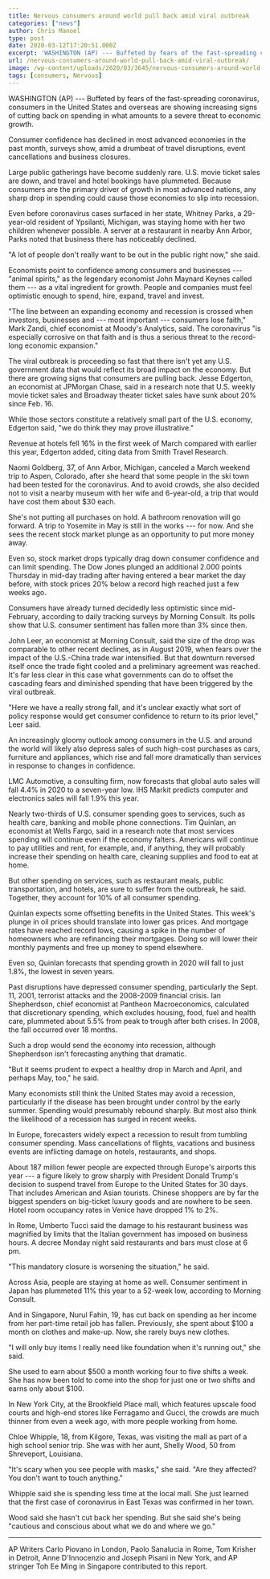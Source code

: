 ```yaml
---
title: Nervous consumers around world pull back amid viral outbreak
categories: ["news"]
author: Chris Manoel
type: post
date: 2020-03-12T17:20:51.000Z
excerpt: 'WASHINGTON (AP) --- Buffeted by fears of the fast-spreading coronavirus, consumers in the United States and overseas are showing increasing signs of cutting back on spending in what amounts to a severe threat to economic growth. Consumer confidence has declined in most advanced economies in the past month, surveys show, amid a drumbeat of travel&hellip;'
url: /nervous-consumers-around-world-pull-back-amid-viral-outbreak/
image: /wp-content/uploads/2020/03/3645/nervous-consumers-around-world-pull-back-amid-viral-outbreak.jpg
tags: [consumers, Nervous]
---
```


WASHINGTON (AP) --- Buffeted by fears of the fast-spreading coronavirus, consumers in the United States and overseas are showing increasing signs of cutting back on spending in what amounts to a severe threat to economic growth.

Consumer confidence has declined in most advanced economies in the past month, surveys show, amid a drumbeat of travel disruptions, event cancellations and business closures.

Large public gatherings have become suddenly rare. U.S. movie ticket sales are down, and travel and hotel bookings have plummeted. Because consumers are the primary driver of growth in most advanced nations, any sharp drop in spending could cause those economies to slip into recession.

Even before coronavirus cases surfaced in her state, Whitney Parks, a 29-year-old resident of Ypsilanti, Michigan, was staying home with her two children whenever possible. A server at a restaurant in nearby Ann Arbor, Parks noted that business there has noticeably declined.

"A lot of people don't really want to be out in the public right now," she said.

Economists point to confidence among consumers and businesses --- "animal spirits," as the legendary economist John Maynard Keynes called them --- as a vital ingredient for growth. People and companies must feel optimistic enough to spend, hire, expand, travel and invest.

"The line between an expanding economy and recession is crossed when investors, businesses and --- most important --- consumers lose faith," Mark Zandi, chief economist at Moody's Analytics, said. The coronavirus "is especially corrosive on that faith and is thus a serious threat to the record-long economic expansion."

The viral outbreak is proceeding so fast that there isn't yet any U.S. government data that would reflect its broad impact on the economy. But there are growing signs that consumers are pulling back. Jesse Edgerton, an economist at JPMorgan Chase, said in a research note that U.S. weekly movie ticket sales and Broadway theater ticket sales have sunk about 20% since Feb. 16.

While those sectors constitute a relatively small part of the U.S. economy, Edgerton said, "we do think they may prove illustrative."

Revenue at hotels fell 16% in the first week of March compared with earlier this year, Edgerton added, citing data from Smith Travel Research.

Naomi Goldberg, 37, of Ann Arbor, Michigan, canceled a March weekend trip to Aspen, Colorado, after she heard that some people in the ski town had been tested for the coronavirus. And to avoid crowds, she also decided not to visit a nearby museum with her wife and 6-year-old, a trip that would have cost them about $30 each.

She's not putting all purchases on hold. A bathroom renovation will go forward. A trip to Yosemite in May is still in the works --- for now. And she sees the recent stock market plunge as an opportunity to put more money away.

Even so, stock market drops typically drag down consumer confidence and can limit spending. The Dow Jones plunged an additional 2.000 points Thursday in mid-day trading after having entered a bear market the day before, with stock prices 20% below a record high reached just a few weeks ago.

Consumers have already turned decidedly less optimistic since mid-February, according to daily tracking surveys by Morning Consult. Its polls show that U.S. consumer sentiment has fallen more than 3% since then.

John Leer, an economist at Morning Consult, said the size of the drop was comparable to other recent declines, as in August 2019, when fears over the impact of the U.S.-China trade war intensified. But that downturn reversed itself once the trade fight cooled and a preliminary agreement was reached. It's far less clear in this case what governments can do to offset the cascading fears and diminished spending that have been triggered by the viral outbreak.

"Here we have a really strong fall, and it's unclear exactly what sort of policy response would get consumer confidence to return to its prior level," Leer said.

An increasingly gloomy outlook among consumers in the U.S. and around the world will likely also depress sales of such high-cost purchases as cars, furniture and appliances, which rise and fall more dramatically than services in response to changes in confidence.

LMC Automotive, a consulting firm, now forecasts that global auto sales  will fall 4.4% in 2020 to a seven-year low. IHS Markit predicts computer and electronics sales will fall 1.9% this year.

Nearly two-thirds of U.S. consumer spending goes to services, such as health care, banking and mobile phone connections. Tim Quinlan, an economist at Wells Fargo, said in a research note that most services spending will continue even if the economy falters. Americans will continue to pay utilities and rent, for example, and, if anything, they will probably increase their spending on health care, cleaning supplies and food to eat at home.

But other spending on services, such as restaurant meals, public transportation, and hotels, are sure to suffer from the outbreak, he said. Together, they account for 10% of all consumer spending.

Quinlan expects some offsetting benefits in the United States. This week's plunge in oil prices should translate into lower gas prices. And mortgage rates have reached record lows, causing a spike in the number of homeowners who are refinancing their mortgages. Doing so will lower their monthly payments and free up money to spend elsewhere.

Even so, Quinlan forecasts that spending growth in 2020 will fall to just 1.8%, the lowest in seven years.

Past disruptions have depressed consumer spending, particularly the Sept. 11, 2001, terrorist attacks and the 2008-2009 financial crisis. Ian Shepherdson, chief economist at Pantheon Macroeconomics, calculated that discretionary spending, which excludes housing, food, fuel and health care, plummeted about 5.5% from peak to trough after both crises. In 2008, the fall occurred over 18 months.

Such a drop would send the economy into recession, although Shepherdson isn't forecasting anything that dramatic.

"But it seems prudent to expect a healthy drop in March and April, and perhaps May, too," he said.

Many economists still think the United States may avoid a recession, particularly if the disease has been brought under control by the early summer. Spending would presumably rebound sharply. But most also think the likelihood of a recession has surged in recent weeks.

In Europe, forecasters widely expect a recession to result from tumbling consumer spending. Mass cancellations of flights, vacations and business events are inflicting damage on hotels, restaurants, and shops.

About 187 million fewer people are expected through Europe's airports this year --- a figure likely to grow sharply with President Donald Trump's decision to suspend travel from Europe to the United States for 30 days. That includes American and Asian tourists. Chinese shoppers are by far the biggest spenders on big-ticket luxury goods and are nowhere to be seen. Hotel room occupancy rates in Venice have dropped 1% to 2%.

In Rome, Umberto Tucci said the damage to his restaurant business was magnified by limits that the Italian government has imposed on business hours. A decree Monday night said restaurants and bars must close at 6 pm.

"This mandatory closure is worsening the situation," he said.

Across Asia, people are staying at home as well. Consumer sentiment in Japan has plummeted 11% this year to a 52-week low, according to Morning Consult.

And in Singapore, Nurul Fahin, 19, has cut back on spending as her income from her part-time retail job has fallen. Previously, she spent about $100 a month on clothes and make-up. Now, she rarely buys new clothes.

"I will only buy items I really need like foundation when it's running out," she said.

She used to earn about $500 a month working four to five shifts a week. She has now been told to come into the shop for just one or two shifts and earns only about $100.

In New York City, at the Brookfield Place mall, which features upscale food courts and high-end stores like Ferragamo and Gucci, the crowds are much thinner from even a week ago, with more people working from home.

Chloe Whipple, 18, from Kilgore, Texas, was visiting the mall as part of a high school senior trip. She was with her aunt, Shelly Wood, 50 from Shreveport, Louisiana.

"It's scary when you see people with masks," she said. "Are they affected? You don't want to touch anything."

Whipple said she is spending less time at the local mall. She just learned that the first case of coronavirus in East Texas was confirmed in her town.

Wood said she hasn't cut back her spending. But she said she's being "cautious and conscious about what we do and where we go."

* * *

AP Writers Carlo Piovano in London, Paolo Sanalucia in Rome, Tom Krisher in Detroit, Anne D'Innocenzio and Joseph Pisani in New York, and AP stringer Toh Ee Ming in Singapore contributed to this report.

